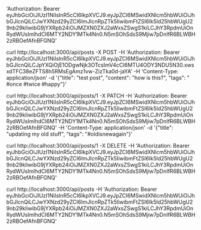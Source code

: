 'Authorization: Bearer eyJhbGciOiJIUzI1NiIsInR5cCI6IkpXVCJ9.eyJpZCI6MSwidXNlcm5hbWUiOiJhbGJlcnQiLCJwYXNzd29yZCI6ImJlcnRpZTk5IiwibmFtZSI6Ik5ld25hbWUgU29nb29kIiwibG9jYXRpb24iOiJMZXN0ZXJ2aWxsZSwgS1kiLCJhY3RpdmUiOnRydWUsImlhdCI6MTY2NDY1MTk4Nn0.N5mSOhSdsS9Mjiw7pDnIfR6BLWBH2zRBOefAfnBFGNQ'

curl http://localhost:3000/api/posts -X POST -H 'Authorization: Bearer eyJhbGciOiJIUzI1NiIsInR5cCI6IkpXVCJ9.eyJpZCI6MSwidXNlcm5hbWUiOiJhbGJlcnQiLCJpYXQiOjE1ODgwNjk3OTcsImV4cCI6MTU4ODY3NDU5N30.xwsxdTFC38eZFTS8h5RMsEgAmz1vw-ZizTka0d-jaYA' -H 'Content-Type: application/json' -d '{"title": "test post", "content": "how is this?", "tags": " #once #twice    #happy"}'

curl http://localhost:3000/api/posts/1 -X PATCH -H 'Authorization: Bearer eyJhbGciOiJIUzI1NiIsInR5cCI6IkpXVCJ9.eyJpZCI6MSwidXNlcm5hbWUiOiJhbGJlcnQiLCJwYXNzd29yZCI6ImJlcnRpZTk5IiwibmFtZSI6Ik5ld25hbWUgU29nb29kIiwibG9jYXRpb24iOiJMZXN0ZXJ2aWxsZSwgS1kiLCJhY3RpdmUiOnRydWUsImlhdCI6MTY2NDY1MTk4Nn0.N5mSOhSdsS9Mjiw7pDnIfR6BLWBH2zRBOefAfnBFGNQ' -H 'Content-Type: application/json' -d '{"title": "updating my old stuff", "tags": "#oldisnewagain"}'

curl http://localhost:3000/api/posts/1 -X DELETE -H 'Authorization: Bearer eyJhbGciOiJIUzI1NiIsInR5cCI6IkpXVCJ9.eyJpZCI6MSwidXNlcm5hbWUiOiJhbGJlcnQiLCJwYXNzd29yZCI6ImJlcnRpZTk5IiwibmFtZSI6Ik5ld25hbWUgU29nb29kIiwibG9jYXRpb24iOiJMZXN0ZXJ2aWxsZSwgS1kiLCJhY3RpdmUiOnRydWUsImlhdCI6MTY2NDY1MTk4Nn0.N5mSOhSdsS9Mjiw7pDnIfR6BLWBH2zRBOefAfnBFGNQ'

curl http://localhost:3000/api/posts -H 'Authorization: Bearer eyJhbGciOiJIUzI1NiIsInR5cCI6IkpXVCJ9.eyJpZCI6MSwidXNlcm5hbWUiOiJhbGJlcnQiLCJwYXNzd29yZCI6ImJlcnRpZTk5IiwibmFtZSI6Ik5ld25hbWUgU29nb29kIiwibG9jYXRpb24iOiJMZXN0ZXJ2aWxsZSwgS1kiLCJhY3RpdmUiOnRydWUsImlhdCI6MTY2NDY1MTk4Nn0.N5mSOhSdsS9Mjiw7pDnIfR6BLWBH2zRBOefAfnBFGNQ'

